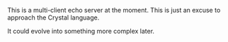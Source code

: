 This is a multi-client echo server at the moment.
This is just an excuse to approach the Crystal language.

It could evolve into something more complex later.
